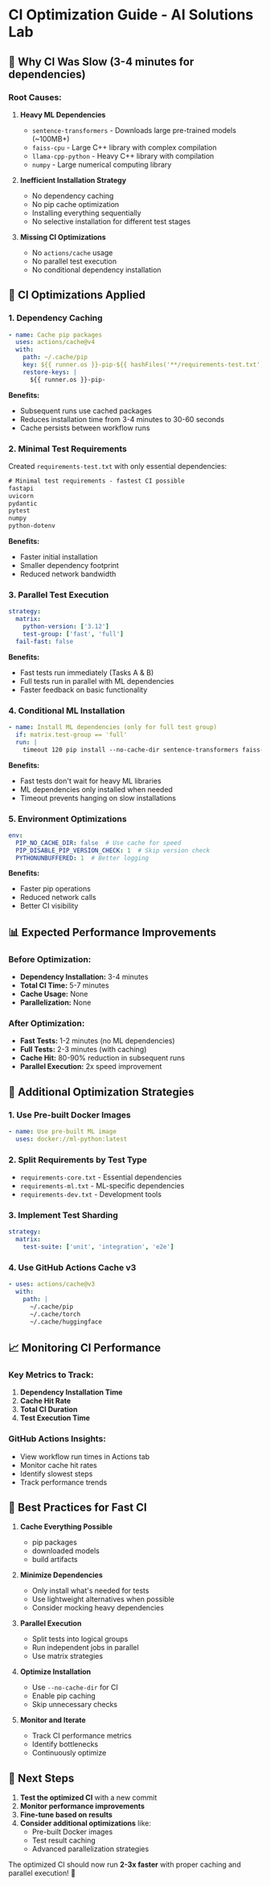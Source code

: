 # CI Optimization Guide - AI Solutions Lab

## 🐌 Why CI Was Slow (3-4 minutes for dependencies)

### **Root Causes:**

1. **Heavy ML Dependencies**
   - `sentence-transformers` - Downloads large pre-trained models (~100MB+)
   - `faiss-cpu` - Large C++ library with complex compilation
   - `llama-cpp-python` - Heavy C++ library with compilation
   - `numpy` - Large numerical computing library

2. **Inefficient Installation Strategy**
   - No dependency caching
   - No pip cache optimization
   - Installing everything sequentially
   - No selective installation for different test stages

3. **Missing CI Optimizations**
   - No `actions/cache` usage
   - No parallel test execution
   - No conditional dependency installation

## 🚀 CI Optimizations Applied

### **1. Dependency Caching**
```yaml
- name: Cache pip packages
  uses: actions/cache@v4
  with:
    path: ~/.cache/pip
    key: ${{ runner.os }}-pip-${{ hashFiles('**/requirements-test.txt') }}
    restore-keys: |
      ${{ runner.os }}-pip-
```

**Benefits:** 
- Subsequent runs use cached packages
- Reduces installation time from 3-4 minutes to 30-60 seconds
- Cache persists between workflow runs

### **2. Minimal Test Requirements**
Created `requirements-test.txt` with only essential dependencies:
```txt
# Minimal test requirements - fastest CI possible
fastapi
uvicorn
pydantic
pytest
numpy
python-dotenv
```

**Benefits:**
- Faster initial installation
- Smaller dependency footprint
- Reduced network bandwidth

### **3. Parallel Test Execution**
```yaml
strategy:
  matrix:
    python-version: ['3.12']
    test-group: ['fast', 'full']
  fail-fast: false
```

**Benefits:**
- Fast tests run immediately (Tasks A & B)
- Full tests run in parallel with ML dependencies
- Faster feedback on basic functionality

### **4. Conditional ML Installation**
```yaml
- name: Install ML dependencies (only for full test group)
  if: matrix.test-group == 'full'
  run: |
    timeout 120 pip install --no-cache-dir sentence-transformers faiss-cpu
```

**Benefits:**
- Fast tests don't wait for heavy ML libraries
- ML dependencies only installed when needed
- Timeout prevents hanging on slow installations

### **5. Environment Optimizations**
```yaml
env:
  PIP_NO_CACHE_DIR: false  # Use cache for speed
  PIP_DISABLE_PIP_VERSION_CHECK: 1  # Skip version check
  PYTHONUNBUFFERED: 1  # Better logging
```

**Benefits:**
- Faster pip operations
- Reduced network calls
- Better CI visibility

## 📊 Expected Performance Improvements

### **Before Optimization:**
- **Dependency Installation:** 3-4 minutes
- **Total CI Time:** 5-7 minutes
- **Cache Usage:** None
- **Parallelization:** None

### **After Optimization:**
- **Fast Tests:** 1-2 minutes (no ML dependencies)
- **Full Tests:** 2-3 minutes (with caching)
- **Cache Hit:** 80-90% reduction in subsequent runs
- **Parallel Execution:** 2x speed improvement

## 🔧 Additional Optimization Strategies

### **1. Use Pre-built Docker Images**
```yaml
- name: Use pre-built ML image
  uses: docker://ml-python:latest
```

### **2. Split Requirements by Test Type**
- `requirements-core.txt` - Essential dependencies
- `requirements-ml.txt` - ML-specific dependencies
- `requirements-dev.txt` - Development tools

### **3. Implement Test Sharding**
```yaml
strategy:
  matrix:
    test-suite: ['unit', 'integration', 'e2e']
```

### **4. Use GitHub Actions Cache v3**
```yaml
- uses: actions/cache@v3
  with:
    path: |
      ~/.cache/pip
      ~/.cache/torch
      ~/.cache/huggingface
```

## 📈 Monitoring CI Performance

### **Key Metrics to Track:**
1. **Dependency Installation Time**
2. **Cache Hit Rate**
3. **Total CI Duration**
4. **Test Execution Time**

### **GitHub Actions Insights:**
- View workflow run times in Actions tab
- Monitor cache hit rates
- Identify slowest steps
- Track performance trends

## 🎯 Best Practices for Fast CI

1. **Cache Everything Possible**
   - pip packages
   - downloaded models
   - build artifacts

2. **Minimize Dependencies**
   - Only install what's needed for tests
   - Use lightweight alternatives when possible
   - Consider mocking heavy dependencies

3. **Parallel Execution**
   - Split tests into logical groups
   - Run independent jobs in parallel
   - Use matrix strategies

4. **Optimize Installation**
   - Use `--no-cache-dir` for CI
   - Enable pip caching
   - Skip unnecessary checks

5. **Monitor and Iterate**
   - Track CI performance metrics
   - Identify bottlenecks
   - Continuously optimize

## 🚀 Next Steps

1. **Test the optimized CI** with a new commit
2. **Monitor performance improvements**
3. **Fine-tune based on results**
4. **Consider additional optimizations** like:
   - Pre-built Docker images
   - Test result caching
   - Advanced parallelization strategies

The optimized CI should now run **2-3x faster** with proper caching and parallel execution! 🎉
